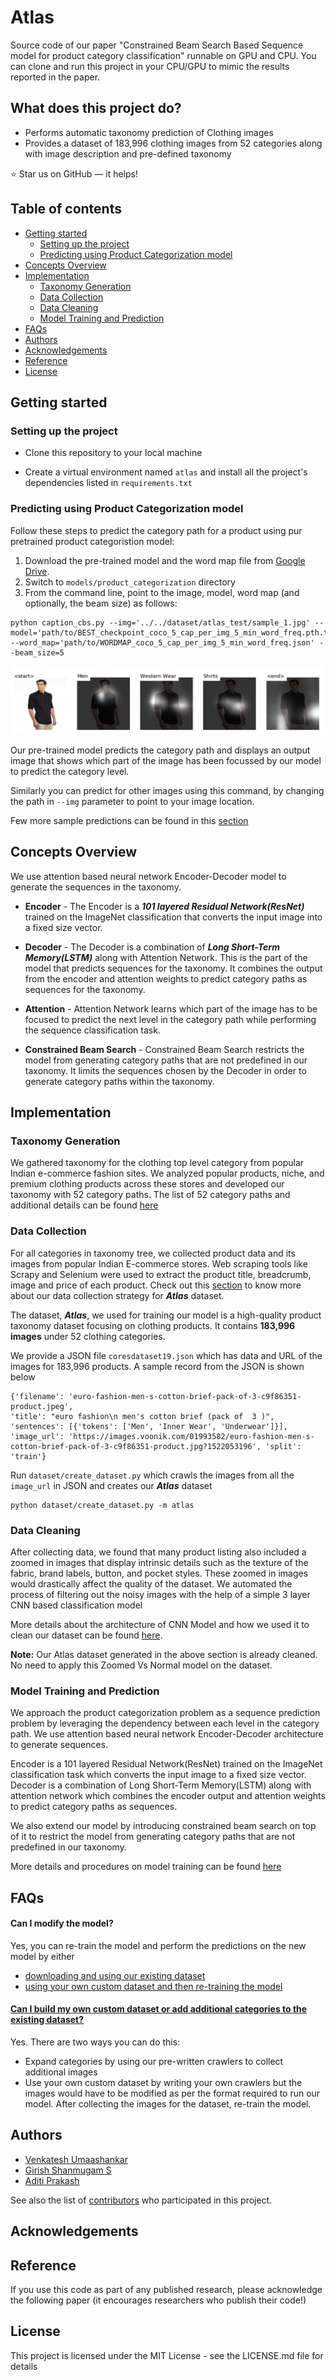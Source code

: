 # Atlas

Source code of our paper "Constrained Beam Search Based Sequence model for product category classification" runnable on GPU and CPU. You can clone and run this project in your CPU/GPU to mimic the results reported in the paper.

## What does this project do?
* Performs automatic taxonomy prediction of Clothing images
* Provides a dataset of 183,996 clothing images from 52 categories along with image description and pre-defined taxonomy

:star: Star us on GitHub — it helps!

## Table of contents

- [Getting started](#getting-started)
    - [Setting up the project](#setting-up-the-project)
    - [Predicting using Product Categorization model](#predicting-using-product-categorization-model)
- [Concepts Overview](#concepts-overview)
- [Implementation](#implementation)
    - [Taxonomy Generation](#taxonomy-generation)
    - [Data Collection](#data-collection)
    - [Data Cleaning](#data-cleaning)
    - [Model Training and Prediction](#model-training-and-prediction)
- [FAQs](#faqs)
- [Authors](#authors)
- [Acknowledgements](#acknowledgements)
- [Reference](#reference)
- [License](#license)


## Getting started
### Setting up the project
* Clone this repository to your local machine

* Create a virtual environment named `atlas` and install all the project's dependencies
listed in `requirements.txt`


### Predicting using Product Categorization model
Follow these steps to predict the category path for a product using pur pretrained product categoristion model: 
1. Download the pre-trained model and the word map file from [Google Drive](https://drive.google.com/file/d/1MLbgQrACPvgxQTCP41FaNZr_gomTXkpu/view?usp=sharing).
2. Switch to `models/product_categorization` directory
3. From the command line, point to the image, model, word map (and optionally, the beam size) as follows:

```
python caption_cbs.py --img='../../dataset/atlas_test/sample_1.jpg' --model='path/to/BEST_checkpoint_coco_5_cap_per_img_5_min_word_freq.pth.tar' --word_map='path/to/WORDMAP_coco_5_cap_per_img_5_min_word_freq.json' --beam_size=5
```

![](./img/prediction_1.png)

Our pre-trained model predicts the category path and displays an output image that shows which part of the image has been focussed by our model to predict the category level.

Similarly you can predict for other images using this command, by changing the path in `--img` parameter to point to your image location.

Few more sample predictions can be found in this [section](https://github.com/vumaasha/Atlas/tree/master/models/product_categorization)


## Concepts Overview
We use attention based neural network Encoder-Decoder model to generate the sequences in the taxonomy. 

* **Encoder** - The Encoder is a **_101 layered Residual Network(ResNet)_** trained on the ImageNet classification that converts the input image into a fixed size vector.

* **Decoder** - The Decoder is a combination of **_Long Short-Term Memory(LSTM)_** along with Attention Network. This is the part of the model that predicts sequences for the taxonomy. It combines the output from the encoder and attention weights to predict category paths as sequences for the taxonomy. 

* **Attention** - Attention Network learns which part of the image has to be focused to predict the next level in the category path while performing the sequence classification task.

* **Constrained Beam Search** - Constrained Beam Search restricts the model from generating category paths that are not predefined in our taxonomy.  It limits the sequences chosen by the Decoder in order to generate category paths within the taxonomy.

## Implementation
### Taxonomy Generation
We gathered taxonomy for the clothing top level category from popular Indian e-commerce fashion sites. We analyzed popular products, niche, and premium clothing products across these stores and developed our taxonomy with 52 category paths. The list of 52 category paths and additional details can be found [here](https://github.com/vumaasha/Atlas/tree/master/dataset#about-taxonomy)

### Data Collection
For all categories in taxonomy tree, we collected product data and its images from popular Indian E-commerce stores. Web scraping tools like Scrapy and Selenium were used to extract the product title, breadcrumb, image and price of each product.
Check out this [section](https://github.com/vumaasha/Atlas/tree/master/dataset/data_collection) to know more about our data collection strategy for **_Atlas_** dataset.

The dataset, **_Atlas_**, we used for training our model is a high-quality product taxonomy dataset focusing on clothing products. It contains **183,996 images** under 52 clothing categories.

We provide a JSON file `coresdataset19.json` which has data and URL of the images for 183,996 products. A sample record from the JSON is shown below
```
{'filename': 'euro-fashion-men-s-cotton-brief-pack-of-3-c9f86351-product.jpeg', 
'title': "euro fashion\n men's cotton brief (pack of  3 )", 
'sentences': [{'tokens': ['Men', 'Inner Wear', 'Underwear']}], 
'image_url': 'https://images.voonik.com/01993582/euro-fashion-men-s-cotton-brief-pack-of-3-c9f86351-product.jpg?1522053196', 'split': 'train'}
```

Run `dataset/create_dataset.py` which crawls the images from all the `image_url` in JSON and creates our **_Atlas_** dataset
```
python dataset/create_dataset.py -m atlas 
```

### Data Cleaning
After collecting data, we found that many product listing also included a zoomed in images that display intrinsic details such as the texture of the fabric, brand labels, button, and pocket styles. These zoomed in images would drastically affect the quality of the dataset. We automated the process of filtering out the noisy images with the help of a simple 3 layer CNN based classification model

More details about the architecture of CNN Model and how we used it to clean our dataset can be found [here](https://github.com/vumaasha/Atlas/tree/master/models/zoomed_vs_normal).

**Note:** Our Atlas dataset generated in the above section is already cleaned. No need to apply this Zoomed Vs Normal model on the dataset.

### Model Training and Prediction
We approach the product categorization problem as a sequence prediction problem by leveraging the dependency between each level in the category path. We use attention based neural network Encoder-Decoder architecture to generate sequences. 

Encoder is a 101 layered Residual Network(ResNet) trained on the ImageNet classification task which converts the input image to a fixed size vector. Decoder is a combination of Long Short-Term Memory(LSTM) along with attention network which combines the encoder output and attention weights to predict category paths as sequences. 

We also extend our model by introducing constrained beam search on top of it to restrict the model from generating category paths that are not predefined in our taxonomy. 

More details and procedures on model training can be found [here](https://github.com/vumaasha/Atlas/tree/master/models/product_categorization)

## FAQs
#### Can I modify the model?
Yes, you can re-train the model and perform the predictions on the new model by either
* [downloading and using our existing dataset](https://github.com/vumaasha/Atlas/blob/master/dataset/README.md)
* [using your own custom dataset and then re-training the model](#can-i-build-my-own-custom-dataset-or-add-additional-categories-to-the-existing-dataset)

#### [Can I build my own custom dataset or add additional categories to the existing dataset?](https://github.com/vumaasha/Atlas/blob/master/dataset/README.md)
Yes. There are two ways you can do this:
* Expand categories by using our pre-written crawlers to collect additional images
* Use your own custom dataset by writing your own crawlers but the images would have to be modified as per the format required to run our model. After collecting the images for the dataset, re-train the model. 

## Authors
* [Venkatesh Umaashankar](https://github.com/vumaasha)
* [Girish Shanmugam S](https://github.com/GirishShanmugam)
* [Aditi Prakash](https://github.com/aditiprakash)

See also the list of [contributors](https://github.com/vumaasha/Atlas/graphs/contributors) who participated in this project.

## Acknowledgements


## Reference
If you use this code as part of any published research, please acknowledge the following paper (it encourages researchers who publish their code!)

## License
This project is licensed under the MIT License - see the LICENSE.md file for details
